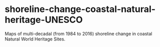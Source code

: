 # shoreline-change-coastal-natural-heritage-UNESCO
Maps of multi-decadal (from 1984 to 2016) shoreline change in coastal Natural World Heritage Sites.
